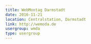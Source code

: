 ```yaml
---
title: WebMontag Darmstadt
date: 2016-11-21
location: Centralstation, Darmstadt
link: http://wemoda.de
usergroup: wmda
type: usergroup
---
```

